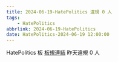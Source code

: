 ```yaml
---
title: 2024-06-19-HatePolitics 違規 0 人
tags:
    - HatePolitics
abbrlink: 2024-06-19-HatePolitics
date: HatePolitics-2024-06-19 12:00:00
---
```

HatePolitics 板 [板規連結](https://www.ptt.cc/bbs/HatePolitics/M.1617115262.A.D60.html)
昨天違規 0 人
